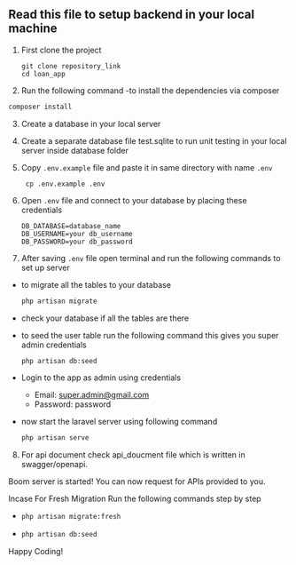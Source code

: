 ## Read this file to setup backend in your local machine

1. First clone the project
    ```shell script
   git clone repository_link
   cd loan_app
    ```

2. Run the following command 
  -to install the dependencies via composer
  ```sh
  composer install
  ```

3. Create a database in your local server

4. Create a separate database file test.sqlite to run unit testing in your local server inside database folder

5. Copy `.env.example` file and paste it in same directory with name `.env`
    ```shell script
     cp .env.example .env
    ```

6. Open `.env` file and connect to your database by placing these credentials
    ```env
    DB_DATABASE=database_name 
    DB_USERNAME=your db_username 
    DB_PASSWORD=your db_password
    ```

7. After saving `.env` file  open terminal and run the following commands to set up server
  - to migrate all the tables to your database
    ```sh
    php artisan migrate
    ```
  - check your database if all the tables are there

  - to seed the user table run the following command this gives you super admin credentials
    ```sh
    php artisan db:seed
    ```
  - Login to the app as admin using credentials
    - Email: super.admin@gmail.com
    - Password: password
   
  - now start the laravel server using following command
    ```sh
    php artisan serve
    ```
8. For api document check api_doucment file which is written in swagger/openapi.

Boom server is started! You can now request for APIs provided to you.


Incase For Fresh Migration Run the following commands step by step

  - 
    ```sh
    php artisan migrate:fresh
    ```
  - 
    ```sh
    php artisan db:seed
    ```
  
Happy Coding!